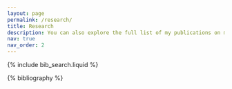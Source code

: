 ```yaml
---
layout: page
permalink: /research/
title: Research
description: You can also explore the full list of my publications on my <a href='https://scholar.google.co.uk/citations?hl=en&user=xZr9WQMAAAAJ&view_op=list_works&sortby=pubdate'><u>Google Scholar</u></a> profile.
nav: true
nav_order: 2
---
```

<!-- _pages/publications.md -->
<!-- Bibsearch Feature -->
{% include bib_search.liquid %}
<div class="publications">
{% bibliography %}
</div>
